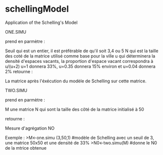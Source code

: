 # schellingModel
Application of the Schelling's Model 

ONE.SIMU

prend en parmètre :

  Seuil qui est un entier, il est préférable de qu'il soit 3,4 ou 5
  N qui est la taille des coté de la matrice utilisé comme base pour la ville
  u qui déterminera la densité d'espaces vacants, la proportion d'espace vacant correspondra à u/(u+2)
    u=1 donnera 33%, u=0.35 donnera 15% environ et u=0.04 donnera 2%
retourne : 

  La matrice après l'éxécution du modèle de Schelling sur cette matrice.
  
 
TWO.SIMU

prend en parmètre :

  M une matrice
  N qui sont la taille des côté de la matrice initialisé à 50
  
retourne :

  Mesure d'agrégation NO
  
  
 Exemple : 
      >M<-one.simu (3,50,1) #modèle de Schelling avec un seuil de 3, une matrice 50x50 et une densité de 33%
      >N0<-two.simu(M) #donne le N0 de la mtrice obtenue
